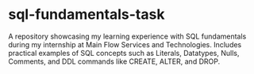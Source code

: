 # sql-fundamentals-task
A repository showcasing my learning experience with SQL fundamentals during my internship at Main Flow Services and Technologies. Includes practical examples of SQL concepts such as Literals, Datatypes, Nulls, Comments, and DDL commands like CREATE, ALTER, and DROP.
